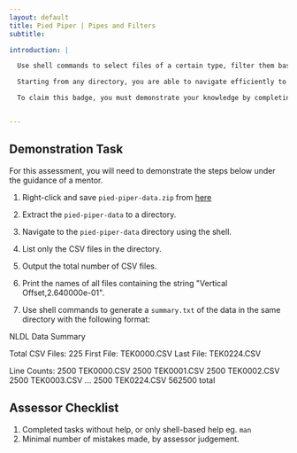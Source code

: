 ```yaml
---
layout: default
title: Pied Piper | Pipes and Filters
subtitle: 

introduction: |

  Use shell commands to select files of a certain type, filter them based on their basic properties, and pipe results to an output file.

  Starting from any directory, you are able to navigate efficiently to and from any other directory.

  To claim this badge, you must demonstrate your knowledge by completing a series of tasks guided by a mentor.


---
```



## Demonstration Task

For this assessment, you will need to demonstrate the steps below under the guidance of a mentor.


1. Right-click and save `pied-piper-data.zip` from [here](resources/pied-piper-data.zip)

2. Extract the `pied-piper-data` to a directory.

3. Navigate to the `pied-piper-data` directory using the shell.

4. List only the CSV files in the directory.

5. Output the total number of CSV files.

6. Print the names of all files containing the string "Vertical Offset,2.640000e-01".

6. Use shell commands to generate a `summary.txt` of the data in the same directory with the following format:

  NLDL Data Summary

  Total CSV Files: 225
  First File: TEK0000.CSV
  Last File: TEK0224.CSV

  Line Counts:
    2500 TEK0000.CSV
    2500 TEK0001.CSV
    2500 TEK0002.CSV
    2500 TEK0003.CSV
    ...
    2500 TEK0224.CSV
  562500 total









## Assessor Checklist

1. Completed tasks without help, or only shell-based help eg. `man`
2. Minimal number of mistakes made, by assessor judgement.
